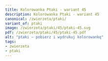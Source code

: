 ```yaml
---
title: Kolorowanka Ptaki - wariant 45
description: Kolorowanka Ptaki - wariant 45
canonical: /zwierzeta/ptaki/
variant_of: ptaki
image: /zwierzeta/ptaki/45/ptaki-45.svg
pdf: /zwierzeta/ptaki/45/ptaki-45.pdf
alt: "ptaki – pobierz i wydrukuj kolorowankę"
tags:
- zwierzeta
- ptaki
---
```

